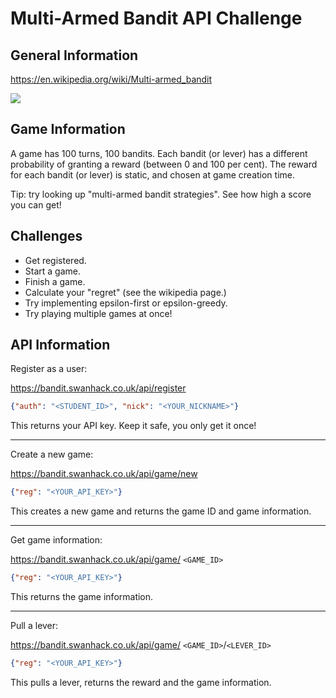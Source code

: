 # Multi-Armed Bandit API Challenge

## General Information
https://en.wikipedia.org/wiki/Multi-armed_bandit

![](https://swanhack.co.uk/images/slot_machines.jpg)

## Game Information
A game has 100 turns, 100 bandits. Each bandit (or lever) has a different probability of granting a reward (between 0 and 100 per cent). The reward for each bandit (or lever) is static, and chosen at game creation time.

Tip: try looking up "multi-armed bandit strategies". See how high a score you can get!

## Challenges
- Get registered.
- Start a game.
- Finish a game.
- Calculate your "regret" (see the wikipedia page.)
- Try implementing epsilon-first or epsilon-greedy.
- Try playing multiple games at once!

## API Information
Register as a user:

https://bandit.swanhack.co.uk/api/register 
```json
{"auth": "<STUDENT_ID>", "nick": "<YOUR_NICKNAME>"}
```
This returns your API key. Keep it safe, you only get it once!

--------------

Create a new game:

https://bandit.swanhack.co.uk/api/game/new 
```json
{"reg": "<YOUR_API_KEY>"}
```
This creates a new game and returns the game ID and game information.

--------------

Get game information:

https://bandit.swanhack.co.uk/api/game/ `<GAME_ID>`
```json
{"reg": "<YOUR_API_KEY>"}
```
This returns the game information.

--------------

Pull a lever:

https://bandit.swanhack.co.uk/api/game/ `<GAME_ID>`/`<LEVER_ID>`
```json
{"reg": "<YOUR_API_KEY>"}
```
This pulls a lever, returns the reward and the game information.
